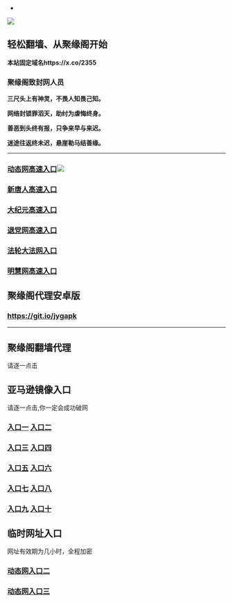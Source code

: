 * 
![](https://raw.githubusercontent.com/hao369/a/master/j.jpg)



## 轻松翻墙、从聚缘阁开始

**本站固定域名https://x.co/2355**

### 聚缘阁致封网人员

**三尺头上有神灵，不畏人知畏己知。**

**网络封锁罪滔天，助纣为虐悔终身。**

**善恶到头终有报，只争来早与来迟。**

**迷途往返终未迟，悬崖勒马结善缘。**

***

### [动态网高速入口](https://o1b7yodwi3.execute-api.us-east-2.amazonaws.com/25487798)![](https://raw.githubusercontent.com/hao369/a/master/jygdl.gif)

### [新唐人高速入口](https://o1b7yodwi3.execute-api.us-east-2.amazonaws.com/25487798)

### [大纪元高速入口](https://o1b7yodwi3.execute-api.us-east-2.amazonaws.com/25487798)

### [退党网高速入口](https://o1b7yodwi3.execute-api.us-east-2.amazonaws.com/25487798)

### [法轮大法网入口](https://o1b7yodwi3.execute-api.us-east-2.amazonaws.com/25487798)

### [明慧网高速入口](https://o1b7yodwi3.execute-api.us-east-2.amazonaws.com/25487798)


##  聚缘阁代理安卓版

### https://git.io/jygapk


***


## 聚缘阁翻墙代理 



请逐一点击

## 亚马逊镜像入口 

请逐一点击,你一定会成功破网

### **[入口一](https://s3-ap-southeast-2.amazonaws.com/jyg1/jyg.html)** **[入口二]( https://s3.eu-west-2.amazonaws.com/jyg2/jyg.html)**


### **[入口三](https://s3.eu-central-1.amazonaws.com/jyg3/jyg.html)**  **[入口四](https://s3-ap-southeast-1.amazonaws.com/jyg4/jyg.html)**

### **[入口五](https://s3.ap-south-1.amazonaws.com/jyg5/jyg.html)**  **[入口六](https://s3-us-west-1.amazonaws.com/jyg6/jyg.html)**


###  **[入口七](https://s3-us-west-2.amazonaws.com/jyg7/jyg.html)**  **[入口八](https://s3-eu-west-1.amazonaws.com/jyg8/jyg.html)**


###  **[入口九](https://s3-ap-northeast-1.amazonaws.com/jyg9/jyg.html)**  **[入口十](https://s3.amazonaws.com/dtw/jyg.html)**



## 临时网址入口 

网址有效期为几小时，全程加密

### [动态网入口二](https://x.co/ddg)

### [动态网入口三](https://x.co/ddf)



